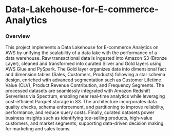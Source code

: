 # Data-Lakehouse-for-E-commerce-Analytics

### Overview

This project implements a Data Lakehouse for E-commerce Analytics on AWS by unifying the scalability of a data lake with the performance of a data warehouse. Raw transactional data is ingested into Amazon S3 (Bronze Layer), cleaned and transformed into curated Silver and Gold layers using AWS Glue and PySpark. The Gold layer organizes data into dimensional fact and dimension tables (Sales, Customers, Products) following a star schema design, enriched with advanced segmentation such as Customer Lifetime Value (CLV), Product Revenue Contribution, and Frequency Segments. The processed datasets are seamlessly integrated with Amazon Redshift Serverless via Spectrum, enabling near real-time analytics while leveraging cost-efficient Parquet storage in S3. The architecture incorporates data quality checks, schema enforcement, and partitioning to improve reliability, performance, and reduce query costs. Finally, curated datasets power business insights such as identifying top-selling products, high-value customers, and market segments, supporting data-driven decision making for marketing and sales teams.
